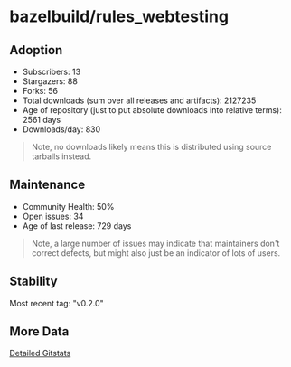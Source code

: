 # bazelbuild/rules_webtesting

## Adoption

- Subscribers: 13
- Stargazers: 88
- Forks: 56
- Total downloads (sum over all releases and artifacts): 2127235
- Age of repository (just to put absolute downloads into relative terms): 2561 days
- Downloads/day: 830

> Note, no downloads likely means this is distributed using source tarballs instead.

## Maintenance

- Community Health: 50%
- Open issues: 34
- Age of last release: 729 days

> Note, a large number of issues may indicate that maintainers don't correct defects, but might also
> just be an indicator of lots of users.

## Stability

Most recent tag: "v0.2.0"

## More Data

[Detailed Gitstats](/bazel-catalog/gitstats/bazelbuild/rules_webtesting)

